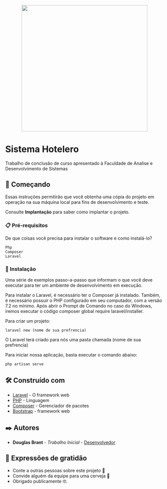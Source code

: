 <p align="center"><a href="https://laravel.com" target="_blank"><img src="https://raw.githubusercontent.com/laravel/art/master/logo-lockup/5%20SVG/2%20CMYK/1%20Full%20Color/laravel-logolockup-cmyk-red.svg" width="400"></a></p>

# Sistema Hotelero

Trabalho de conclusão de curso apresentado
à Faculdade de Analise e Desenvolvimento de Sistemas

## 🚀 Começando

Essas instruções permitirão que você obtenha uma cópia do projeto em operação na sua máquina local para fins de desenvolvimento e teste.

Consulte **Implantação** para saber como implantar o projeto.

### 📋 Pré-requisitos

De que coisas você precisa para instalar o software e como instalá-lo?

```
Php
Composer
Laravel
```

### 🔧 Instalação

Uma série de exemplos passo-a-passo que informam o que você deve executar para ter um ambiente de desenvolvimento em execução.

Para instalar o Laravel, é necessário ter o Composer já instalado. Também, é necessário possuir o PHP configurado em seu computador, com a versão 7.2 no mínimo.
Após abrir o Prompt de Comando no caso do Windows, iremos executar o código composer global require laravel/installer.

Para criar um projeto: 
```
laravel new (nome de sua prefrencia)
```
O Laravel terá criado para nós uma pasta chamada (nome de sua prefrencia)

Para iniciar nossa aplicação, basta executar o comando abaixo:
```
php artisan serve   
```


## 🛠️ Construído com

* [Laravel](https://laravel.com/) - O framework web 
* [PHP](https://www.php.net/) - Linguagem 
* [Composer](https://getcomposer.org/) - Gerenciador de pacotes 
* [Bootstrap](https://getbootstrap.com/) - framework web

## ✒️ Autores
* **Douglas Brant** - *Trabalho Inicial* - [Desenvolvedor](https://github.com/DouglasBrant)


## 🎁 Expressões de gratidão

* Conte a outras pessoas sobre este projeto 📢
* Convide alguém da equipe para uma cerveja 🍺 
* Obrigado publicamente 🤓.




